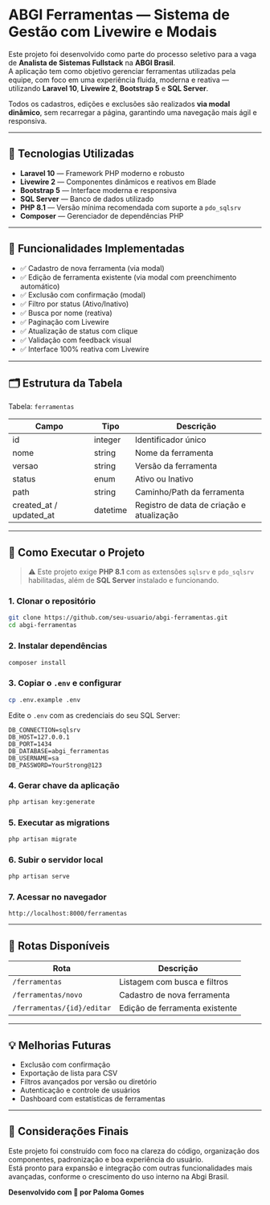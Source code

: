 # ABGI Ferramentas — Sistema de Gestão com Livewire e Modais

Este projeto foi desenvolvido como parte do processo seletivo para a vaga de **Analista de Sistemas Fullstack** na **ABGI Brasil**.  
A aplicação tem como objetivo gerenciar ferramentas utilizadas pela equipe, com foco em uma experiência fluida, moderna e reativa — utilizando **Laravel 10**, **Livewire 2**, **Bootstrap 5** e **SQL Server**.

Todos os cadastros, edições e exclusões são realizados **via modal dinâmico**, sem recarregar a página, garantindo uma navegação mais ágil e responsiva.

---

## 🚀 Tecnologias Utilizadas

- **Laravel 10** — Framework PHP moderno e robusto
- **Livewire 2** — Componentes dinâmicos e reativos em Blade
- **Bootstrap 5** — Interface moderna e responsiva
- **SQL Server** — Banco de dados utilizado
- **PHP 8.1** — Versão mínima recomendada com suporte a `pdo_sqlsrv`
- **Composer** — Gerenciador de dependências PHP

---

## 🧠 Funcionalidades Implementadas

- ✅ Cadastro de nova ferramenta (via modal)
- ✅ Edição de ferramenta existente (via modal com preenchimento automático)
- ✅ Exclusão com confirmação (modal)
- ✅ Filtro por status (Ativo/Inativo)
- ✅ Busca por nome (reativa)
- ✅ Paginação com Livewire
- ✅ Atualização de status com clique
- ✅ Validação com feedback visual
- ✅ Interface 100% reativa com Livewire

---

## 🗂️ Estrutura da Tabela

Tabela: `ferramentas`

| Campo     | Tipo     | Descrição                           |
|-----------|----------|-------------------------------------|
| id        | integer  | Identificador único                 |
| nome      | string   | Nome da ferramenta                  |
| versao    | string   | Versão da ferramenta                |
| status    | enum     | Ativo ou Inativo                    |
| path      | string   | Caminho/Path da ferramenta          |
| created_at / updated_at | datetime | Registro de data de criação e atualização |

---

## 🧪 Como Executar o Projeto

> ⚠️ Este projeto exige **PHP 8.1** com as extensões `sqlsrv` e `pdo_sqlsrv` habilitadas, além de **SQL Server** instalado e funcionando.

### 1. Clonar o repositório

```bash
git clone https://github.com/seu-usuario/abgi-ferramentas.git
cd abgi-ferramentas
```

### 2. Instalar dependências

```bash
composer install
```

### 3. Copiar o `.env` e configurar

```bash
cp .env.example .env
```

Edite o `.env` com as credenciais do seu SQL Server:

```env
DB_CONNECTION=sqlsrv
DB_HOST=127.0.0.1
DB_PORT=1434
DB_DATABASE=abgi_ferramentas
DB_USERNAME=sa
DB_PASSWORD=YourStrong@123
```

### 4. Gerar chave da aplicação

```bash
php artisan key:generate
```

### 5. Executar as migrations

```bash
php artisan migrate
```

### 6. Subir o servidor local

```bash
php artisan serve
```

### 7. Acessar no navegador

```
http://localhost:8000/ferramentas
```

---

## 🧭 Rotas Disponíveis

| Rota                       | Descrição                            |
|----------------------------|----------------------------------------|
| `/ferramentas`             | Listagem com busca e filtros          |
| `/ferramentas/novo`        | Cadastro de nova ferramenta           |
| `/ferramentas/{id}/editar` | Edição de ferramenta existente        |

---

## 💡 Melhorias Futuras

- Exclusão com confirmação
- Exportação de lista para CSV
- Filtros avançados por versão ou diretório
- Autenticação e controle de usuários
- Dashboard com estatísticas de ferramentas

---

## 📌 Considerações Finais

Este projeto foi construído com foco na clareza do código, organização dos componentes, padronização e boa experiência do usuário.  
Está pronto para expansão e integração com outras funcionalidades mais avançadas, conforme o crescimento do uso interno na Abgi Brasil.

**Desenvolvido com 💜 por Paloma Gomes**
